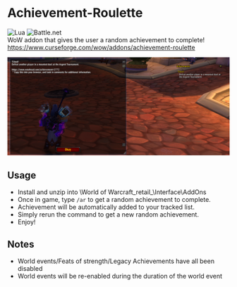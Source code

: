 # Achievement-Roulette
![Lua](https://img.shields.io/badge/lua-%232C2D72.svg?style=for-the-badge&logo=lua&logoColor=white) ![Battle.net](https://img.shields.io/badge/battle.net-%2300AEFF.svg?style=for-the-badge&logo=battle.net&logoColor=white) \
WoW addon that gives the user a random achievement to complete!
https://www.curseforge.com/wow/addons/achievement-roulette

<img src="images/example.png" width="900"/>

## Usage
- Install and unzip into \World of Warcraft\_retail_\Interface\AddOns
- Once in game, type `/ar` to get a random achievement to complete.
- Achievement will be automatically added to your tracked list.
- Simply rerun the command to get a new random achievement.
- Enjoy!

## Notes
- World events/Feats of strength/Legacy Achievements have all been disabled
- World events will be re-enabled during the duration of the world event
